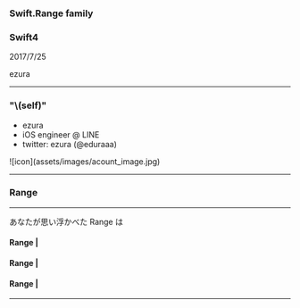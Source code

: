 ### Swift.Range family
### Swift4
2017/7/25  

ezura

---

### "\\(self)"
* ezura
* iOS engineer @ LINE
* twitter: ezura (@eduraaa)

<div>![icon](assets/images/acount_image.jpg)</div>

---

### Range

---

あなたが思い浮かべた Range は
#### Range |
#### Range |
#### Range |

---


